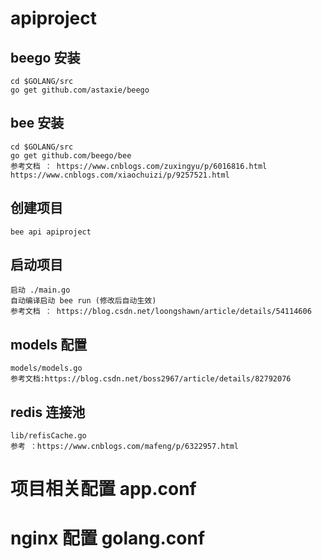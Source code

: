 # apiproject
   
## beego 安装
    cd $GOLANG/src
    go get github.com/astaxie/beego
    
## bee 安装
    cd $GOLANG/src
    go get github.com/beego/bee
    参考文档 ： https://www.cnblogs.com/zuxingyu/p/6016816.html
    https://www.cnblogs.com/xiaochuizi/p/9257521.html
    
## 创建项目
    bee api apiproject
    
## 启动项目
    启动 ./main.go
    自动编译启动 bee run (修改后自动生效)
    参考文档 ： https://blog.csdn.net/loongshawn/article/details/54114606
    
## models 配置
    models/models.go
    参考文档:https://blog.csdn.net/boss2967/article/details/82792076
    
## redis 连接池
    lib/refisCache.go
    参考 ：https://www.cnblogs.com/mafeng/p/6322957.html
# 项目相关配置 app.conf
# nginx 配置 golang.conf

    